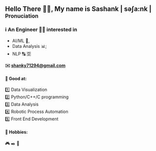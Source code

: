 ## Hello There :wave::adult:, My name is Sashank | səʃa:nk |<sub> Pronuciation </sub>

### :information_source: An Engineer :man_technologist: interested in  
 - AI/ML :robot:,  
 - Data Analysis :bar_chart:;
 - NLP :capital_abcd: :u7a7a:

#### :envelope: shanky71294@gmail.com  
  
#### :medal_sports: Good at:
:one: Data Visualization  
:two: Python/C++/C programming  
:three: Data Analysis  
:four: Robotic Process Automation  
:five: Front End Development

#### :art: Hobbies:
:video_game:  :black_nib:  :fried_egg:
<!--
**Sashank-PK/Sashank-PK** is a ✨ _special_ ✨ repository because its `README.md` (this file) appears on your GitHub profile.

Here are some ideas to get you started:

- 🔭 I’m currently working on ...
- 🌱 I’m currently learning ...
- 👯 I’m looking to collaborate on ...
- 🤔 I’m looking for help with ...
- 💬 Ask me about ...
- 📫 How to reach me: ...
- 😄 Pronouns: ...
- ⚡ Fun fact: ...
-->
